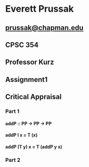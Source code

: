 # Everett Prussak
## prussak@chapman.edu
## CPSC 354
## Professor Kurz
## Assignment1

## Critical Appraisal
### Part 1
#### addP :: PP -> PP -> PP
#### addP I x = T (x)
#### addP (T y) x = T (addP y x)
### Part 2